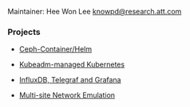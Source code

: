 Maintainer: Hee Won Lee <knowpd@research.att.com>  

### Projects

- [Ceph-Container/Helm](./sds/ceph-docker/examples/helm)

- [Kubeadm-managed Kubernetes](./install-kubeadm)

- [InfluxDB, Telegraf and Grafana](./log-monitor-alert)

- [Multi-site Network Emulation](./multisite-netemu)
